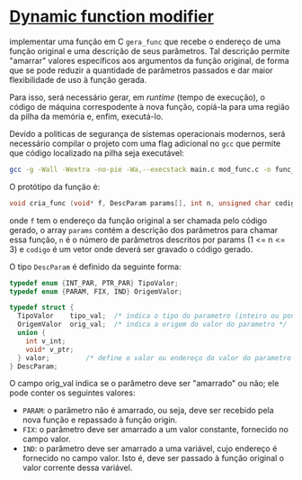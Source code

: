 # [Dynamic function modifier](https://www.inf.puc-rio.br/~inf1018/2024.2/trabs/t2/trab2-20242.html)

implementar uma função em C `gera_func` que recebe o endereço de uma função original e uma descrição de seus parâmetros.
Tal descrição permite "amarrar" valores específicos aos argumentos da função original, de forma que se pode reduzir a quantidade
de parâmetros passados e dar maior flexibilidade de uso à função gerada.

Para isso, será necessário gerar, em *runtime* (tempo de execução), o código de máquina correspodente à nova função, copiá-la
para uma região da pilha da memória e, enfim, executá-lo.

Devido a políticas de segurança de sistemas operacionais modernos, será necessário compilar o projeto com uma flag
adicional no `gcc` que permite que código localizado na pilha seja executável:

```bash
gcc -g -Wall -Wextra -no-pie -Wa,--execstack main.c mod_func.c -o func_modifier
```

O protótipo da função é:
```c
void cria_func (void* f, DescParam params[], int n, unsigned char codigo[]);
```
onde `f` tem o endereço da função original a ser chamada pelo código gerado, o array `params`
contém a descrição dos parâmetros para chamar essa função, `n` é o número de parâmetros descritos por params (1 <= n <= 3) 
e `codigo` é um vetor onde deverá ser gravado o código gerado.

O tipo `DescParam` é definido da seguinte forma:

```c
typedef enum {INT_PAR, PTR_PAR} TipoValor;
typedef enum {PARAM, FIX, IND} OrigemValor;

typedef struct {
  TipoValor    tipo_val;  /* indica o tipo do parametro (inteiro ou ponteiro) */
  OrigemValor  orig_val;  /* indica a origem do valor do parametro */
  union {
    int v_int;
    void* v_ptr;
  } valor;         /* define o valor ou endereço do valor do parametro (quando amarrado/indireto) */
} DescParam;

```

O campo orig_val indica se o parâmetro deve ser "amarrado" ou não; ele pode conter os seguintes valores:

- `PARAM`: o parâmetro não é amarrado, ou seja, deve ser recebido pela nova função e repassado à função origin.
- `FIX`: o parâmetro deve ser amarrado a um valor constante, fornecido no campo valor.
- `IND`: o parâmetro deve ser amarrado a uma variável, cujo endereço é fornecido no campo valor. Isto é, deve ser passado à função original o valor corrente dessa variável.

